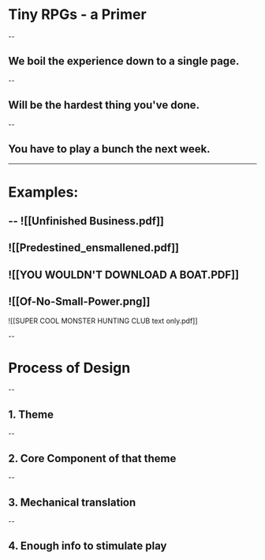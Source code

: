 # Tiny RPGs - a Primer
--
## We boil the experience down to a single page.
--
## Will be the hardest thing you've done.
--
## You have to play a bunch the next week. 
---
# Examples: 
--
![[Unfinished Business.pdf]]
--
![[Predestined_ensmallened.pdf]]
--
![[YOU WOULDN'T DOWNLOAD A BOAT.PDF]]
--
![[Of-No-Small-Power.png]]
--

![[SUPER COOL MONSTER HUNTING CLUB text only.pdf]]

--
# Process of Design
--
## 1. Theme
--
## 2. Core Component of that theme
--
## 3. Mechanical translation
--
## 4. Enough info to stimulate play